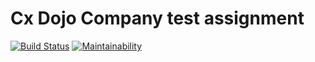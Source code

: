 # Cx Dojo Company test assignment

[![Build Status](https://github.com/StepanenkoArtem/cx_dojo_test_assignment/workflows/build/badge.svg?branch=develop)](https://github.com/StepanenkoArtem/cx_dojo_test_assignment/actions)
[![Maintainability](https://api.codeclimate.com/v1/badges/7071192cbb9cc1c0fe78/maintainability)](https://codeclimate.com/github/StepanenkoArtem/cx_dojo_test_assignment/maintainability)
